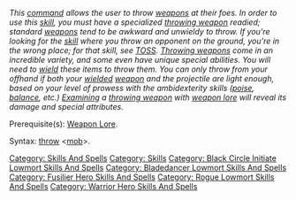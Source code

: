 *This [command](:Category:_Commands.md "wikilink") allows the user to
throw [weapons](:Category:_Weapons.md "wikilink") at their foes. In
order to use this [skill](:Category:_Skills.md "wikilink"), you must
have a specialized [throwing
weapon](:Category:_Throwing_Weapons.md "wikilink") readied; standard
[weapons](:Category:_Weapons.md "wikilink") tend to be awkward and
unwieldy to throw. If you're looking for the
[skill](:Category:_Skills.md "wikilink") where you throw an opponent on
the ground, you're in the wrong place; for that skill, see
[TOSS](Toss.md "wikilink"). [Throwing
weapons](:Category:_Throwing_Weapons.md "wikilink") come in an
incredible variety, and some even have unique special abilities. You
will need to [wield](Wield.md "wikilink") these items to throw them. You
can only throw from your offhand if both your
[wielded](Wield.md "wikilink")
[weapon](:Category:_Weapons.md "wikilink") and the projectile are light
enough, based on your level of prowess with the ambidexterity skills
([poise](Poise.md "wikilink"), [balance](Balance.md "wikilink"), etc.)
[Examining](Examine.md "wikilink") a [throwing
weapon](:Category:_Throwing_Weapons.md "wikilink") with [weapon
lore](Weapon_Lore.md "wikilink") will reveal its damage and special
attributes.*

Prerequisite(s): [Weapon Lore](Weapon_Lore.md "wikilink").

Syntax: [throw](Throw.md "wikilink")
\<[mob](:Category:_Mobs.md "wikilink")\>.

[Category: Skills And Spells](Category:_Skills_And_Spells "wikilink")
[Category: Skills](Category:_Skills "wikilink") [Category: Black Circle
Initiate Lowmort Skills And
Spells](Category:_Black_Circle_Initiate_Lowmort_Skills_And_Spells "wikilink")
[Category: Bladedancer Lowmort Skills And
Spells](Category:_Bladedancer_Lowmort_Skills_And_Spells "wikilink")
[Category: Fusilier Hero Skills And
Spells](Category:_Fusilier_Hero_Skills_And_Spells "wikilink") [Category:
Rogue Lowmort Skills And
Spells](Category:_Rogue_Lowmort_Skills_And_Spells "wikilink") [Category:
Warrior Hero Skills And
Spells](Category:_Warrior_Hero_Skills_And_Spells "wikilink")
